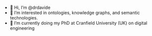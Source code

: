 - 👋 Hi, I’m @drdavide
- 👀 I’m interested in ontologies, knowledge graphs, and semantic technologies.
- 🌱 I’m currently doing my PhD at Cranfield University (UK) on digital engineering

<!---
drdavide/drdavide is a ✨ special ✨ repository because its `README.md` (this file) appears on your GitHub profile.
You can click the Preview link to take a look at your changes.
--->

